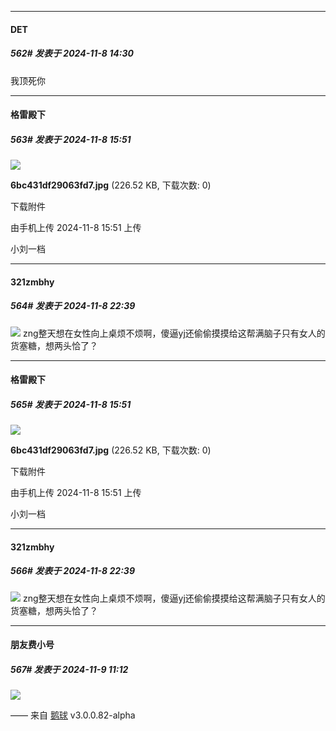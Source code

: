 ﻿
*****

####  DET  
##### 562#       发表于 2024-11-8 14:30

我顶死你


*****

####  格雷殿下  
##### 563#       发表于 2024-11-8 15:51

<img src="https://img.saraba1st.com/forum/202411/08/155136cxyjapjbhtebxjx8.jpg" referrerpolicy="no-referrer">

<strong>6bc431df29063fd7.jpg</strong> (226.52 KB, 下载次数: 0)

下载附件

由手机上传
2024-11-8 15:51 上传

小刘一档


*****

####  321zmbhy  
##### 564#       发表于 2024-11-8 22:39

<img src="https://p.sda1.dev/20/76df5a59d5d48ed7579bb2fe53122237/IMG_CMP_12774808.jpeg" referrerpolicy="no-referrer">
zng整天想在女性向上桌烦不烦啊，傻逼yj还偷偷摸摸给这帮满脑子只有女人的货塞糖，想两头恰了？


*****

####  格雷殿下  
##### 565#       发表于 2024-11-8 15:51

<img src="https://img.saraba1st.com/forum/202411/08/155136cxyjapjbhtebxjx8.jpg" referrerpolicy="no-referrer">

<strong>6bc431df29063fd7.jpg</strong> (226.52 KB, 下载次数: 0)

下载附件

由手机上传
2024-11-8 15:51 上传

小刘一档

*****

####  321zmbhy  
##### 566#       发表于 2024-11-8 22:39

<img src="https://p.sda1.dev/20/76df5a59d5d48ed7579bb2fe53122237/IMG_CMP_12774808.jpeg" referrerpolicy="no-referrer">
zng整天想在女性向上桌烦不烦啊，傻逼yj还偷偷摸摸给这帮满脑子只有女人的货塞糖，想两头恰了？

*****

####  朋友费小号  
##### 567#       发表于 2024-11-9 11:12

<img src="https://static.saraba1st.com/image/smiley/face2017/020.png" referrerpolicy="no-referrer">

—— 来自 [鹅球](https://www.pgyer.com/xfPejhuq) v3.0.0.82-alpha

